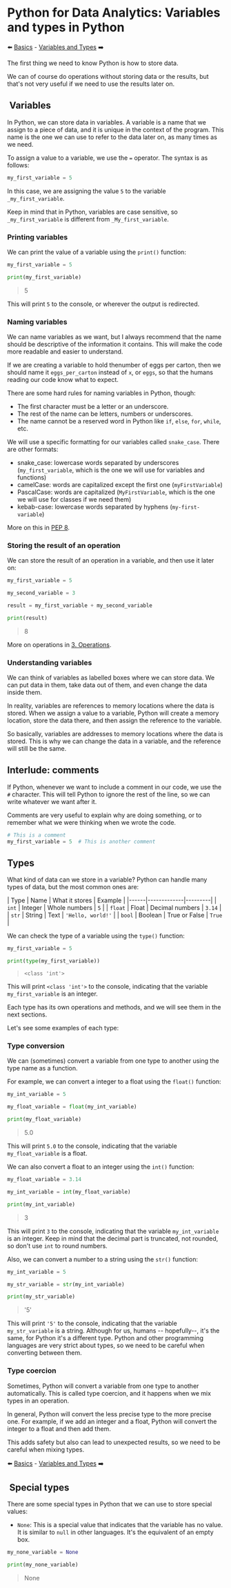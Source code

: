 # Python for Data Analytics: Variables and types in Python

:arrow_left: [Basics](../block_01/01_basics/01_basics.md) - [Variables and Types](../block_01/03_operations/03_operations.md) :arrow_right:

The first thing we need to know Python is how to store data.

We can of course do operations without storing data or the results, but that's not very useful if we need to use the results later on.

##  Variables

In Python, we can store data in variables. A variable is a name that we assign to a piece of data, and it is unique in the context of the program. This name is the one we can use to refer to the data later on, as many times as we need.

To assign a value to a variable, we use the `=` operator. The syntax is as follows:

```python
my_first_variable = 5
```

In this case, we are assigning the value `5` to the variable `_my_first_variable`.

Keep in mind that in Python, variables are case sensitive, so `_my_first_variable` is different from `_My_first_variable`.

### Printing variables

We can print the value of a variable using the `print()` function:

```python
my_first_variable = 5

print(my_first_variable)
```

> 5

This will print `5` to the console, or wherever the output is redirected.

### Naming variables

We can name variables as we want, but I always recommend that the name should be descriptive of the information it contains. This will make the code more readable and easier to understand.

If we are creating a variable to hold thenumber of eggs per carton, then we should name it `eggs_per_carton` instead of `x`, or `eggs`, so that the humans reading our code know what to expect.

There are some hard rules for naming variables in Python, though:

* The first character must be a letter or an underscore.
* The rest of the name can be letters, numbers or underscores.
* The name cannot be a reserved word in Python like `if`, `else`, `for`, `while`, etc.

We will use a specific formatting for our variables called `snake_case`. There are other formats:

* snake_case: lowercase words separated by underscores (`my_first_variable`, which is the one we will use for variables and functions)
* camelCase: words are capitalized except the first one (`myFirstVariable`)
* PascalCase: words are capitalized (`MyFirstVariable`, which is the one we will use for classes if we need them)
* kebab-case: lowercase words separated by hyphens (`my-first-variable`)

More on this in [PEP 8](https://peps.python.org/pep-0008/#descriptive-naming-styles).

### Storing the result of an operation

We can store the result of an operation in a variable, and then use it later on:

```python
my_first_variable = 5

my_second_variable = 3

result = my_first_variable + my_second_variable

print(result)
```

> 8

More on operations in [3. Operations](../block_01/03_operations/03_operations.md).

### Understanding variables

We can think of variables as labelled boxes where we can store data. We can put data in them, take data out of them, and even change the data inside them.

In reality, variables are references to memory locations where the data is stored. When we assign a value to a variable, Python will create a memory location, store the data there, and then assign the reference to the variable.

So basically, variables are addresses to memory locations where the data is stored. This is why we can change the data in a variable, and the reference will still be the same.

## Interlude: comments

If Python, whenever we want to include a comment in our code, we use the `#` character. This will tell Python to ignore the rest of the line, so we can write whatever we want after it.

Comments are very useful to explain why are doing something, or to remember what we were thinking when we wrote the code.

```python
# This is a comment
my_first_variable = 5  # This is another comment
```

## Types

What kind of data can we store in a variable? Python can handle many types of data, but the most common ones are:

| Type | Name | What it stores | Example |
|------|-------------|---------|
| `int` | Integer | Whole numbers | `5` |
| `float` | Float | Decimal numbers | `3.14` |
| `str` | String | Text | `'Hello, world!'` |
| `bool` | Boolean | True or False | `True` |

We can check the type of a variable using the `type()` function:

```python
my_first_variable = 5

print(type(my_first_variable))
```

> `<class 'int'>`

This will print `<class 'int'>` to the console, indicating that the variable `my_first_variable` is an integer.

Each type has its own operations and methods, and we will see them in the next sections.

Let's see some examples of each type:

### Type conversion

We can (sometimes) convert a variable from one type to another using the type name as a function.

For example, we can convert a integer to a float using the `float()` function:

```python
my_int_variable = 5

my_float_variable = float(my_int_variable)

print(my_float_variable)
```

> 5.0

This will print `5.0` to the console, indicating that the variable `my_float_variable` is a float.

We can also convert a float to an integer using the `int()` function:

```python
my_float_variable = 3.14

my_int_variable = int(my_float_variable)

print(my_int_variable)
```

> 3

This will print `3` to the console, indicating that the variable `my_int_variable` is an integer. Keep in mind that the decimal part is truncated, not rounded, so don't use `int` to round numbers.

Also, we can convert a number to a string using the `str()` function:

```python
my_int_variable = 5

my_str_variable = str(my_int_variable)

print(my_str_variable)
```

> '5'

This will print `'5'` to the console, indicating that the variable `my_str_variable` is a string. Although for us, humans -- hopefully--, it's the same, for Python it's a different type. Python and other programming languages are very strict about types, so we need to be careful when converting between them.

### Type coercion

Sometimes, Python will convert a variable from one type to another automatically. This is called type coercion, and it happens when we mix types in an operation.

In general, Python will convert the less precise type to the more precise one. For example, if we add an integer and a float, Python will convert the integer to a float and then add them.

This adds safety but also can lead to unexpected results, so we need to be careful when mixing types.

:arrow_left: [Basics](../block_01/01_basics/01_basics.md) - [Variables and Types](../block_01/03_operations/03_operations.md) :arrow_right:

##  Special types

There are some special types in Python that we can use to store special values:

* `None`: This is a special value that indicates that the variable has no value. It is similar to `null` in other languages. It's the equivalent of an empty box.

```python
my_none_variable = None

print(my_none_variable)
```

> None
